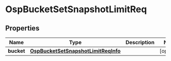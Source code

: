 # OspBucketSetSnapshotLimitReq

## Properties
Name | Type | Description | Notes
------------ | ------------- | ------------- | -------------
**bucket** | [**OspBucketSetSnapshotLimitReqInfo**](OspBucketSetSnapshotLimitReqInfo.md) |  |  [optional]
